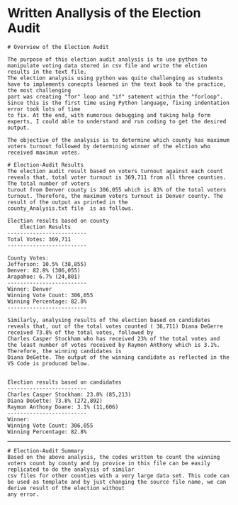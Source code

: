 # Written Anallysis of the Election Audit

	# Overview of the Election Audit

	The purpose of this election audit analysis is to use python to manipulate voting data stored in csv file and write the elction results in the text file.
	The election analysis using python was quite challenging as students have to implements conecpts learned in the text book to the practice, the most challenging
	part was creating "for" loop and "if" satement within the "forloop". Since this is the first time using Python language, fixing indentation error took lots of time
	to fix. At the end, with numorous debugging and taking help form experts, I could able to understand and run coding to get the desired output.

	The objective of the analysis is to determine which county has maximum voters turnout followed by determining winner of the elction who received maximun votes. 
	
	# Election-Audit Results
	The election audit result based on voters turnout against each count reveals that, total voter turnout is 369,711 from all three counties. The total number of voters
	turout from Denver county is 306,055 which is 83% of the total voters turnout. Therefore, the maximum voters turnout is Denver county. The result of the output as printed in the
	county_Analysis.txt file  is as follows.

	Election results based on county
		Election Results
	-------------------------
	Total Votes: 369,711
	-------------------------

	County Votes:
	Jefferson: 10.5% (38,855) 
	Denver: 82.8% (306,055) 
	Arapahoe: 6.7% (24,801) 
	-------------------------
	Winner: Denver
	Winning Vote Count: 306,055
	Winning Percentage: 82.8%
	-------------------------
	
	Similarly, analysing results of the election based on candidates reveals that, out of the total votes counted ( 36,711) Diana DeGerre received 73.8% of the total votes, followed by 
	Charles Casper Stockham who has received 23% of the total votes and the least number of votes received by Raymon Anthony which is 3.1%. Therefore, the winning candidates is 
	Diana DeGette. The output of the winning candidate as reflected in the VS Code is produced below.


	Election results based on candidates
	-------------------------
	Charles Casper Stockham: 23.0% (85,213)
	Diana DeGette: 73.8% (272,892)
	Raymon Anthony Doane: 3.1% (11,606)
	-------------------------
	Winner: 
	Winning Vote Count: 306,055
	Winning Percentage: 82.8%
-------------------------


	# Election-Audit Summary
	Based on the above analysis, the codes written to count the winning voters count by county and by provice in this file can be easily replicated to do the analysis of similar
	csv files for other counties with a very large data set. This code can be used as template and by just changing the source file name, we can derive result of the election without
	any error.
